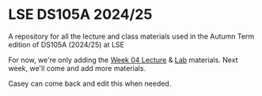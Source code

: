 # LSE DS105A 2024/25

A repository for all the lecture and class materials used in the Autumn Term edition of DS105A (2024/25) at LSE

For now, we're only adding the [Week 04 Lecture](https://lse-dsi.github.io/DS105/2024/autumn-term/weeks/week04/lecture.html) & [Lab](https://lse-dsi.github.io/DS105/2024/autumn-term/weeks/week04/lab.html) materials. Next week, we'll come and add more materials.

Casey can come back and edit this when needed.
